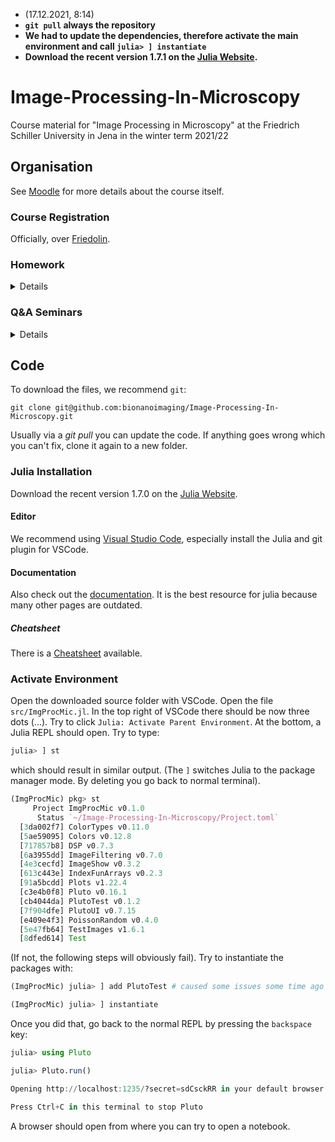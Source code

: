 * (17.12.2021, 8:14)
* **`git pull` always the repository**
* **We had to update the dependencies, therefore activate the main environment and call `julia> ] instantiate`**
* **Download the recent version 1.7.1 on the [Julia Website](https://julialang.org/downloads/).**

# Image-Processing-In-Microscopy
Course material for "Image Processing in Microscopy" at the Friedrich Schiller University in Jena in the winter term 2021/22

## Organisation
See [Moodle](https://moodle.uni-jena.de/course/view.php?id=19441) for more details about the course itself.

### Course Registration
Officially, over [Friedolin](https://friedolin.uni-jena.de/qisserver/rds?state=verpublish&status=init&vmfile=no&publishid=187964&moduleCall=webInfo&publishConfFile=webInfo&publishSubDir=veranstaltung).

### Homework
<details>
    <summary>Details</summary>
    
* 22.10.21: Homework 01 about adding and removing Noise (more will follow later in this course)
     * [examples/homeworks/HW01.jl](examples/homeworks/HW01.jl)
     * Solution [examples/homeworks/HW01_solution.jl](examples/homeworks/HW01_solution.jl)
     * submit `HW01.jl` on Moodle until: Wednesday 3.11.21 @ 1PM
     * See [here](https://github.com/bionanoimaging/Image-Processing-In-Microscopy/issues/1) for clarification of `add_poisson!
* 5.11.21: Homework 02 about color maps and sensor calibration
     * [examples/homeworks/HW02.jl](examples/homeworks/HW02.jl)
     * Solution [examples/homeworks/HW02_solution.jl](examples/homeworks/HW02_solution.jl)
     * submit `HW02.jl` on Moodle until: Wednesday 19.11.21 @ 1PM 
* 19.11.21: Homework 03 about Fourier transforms, flat field correction and sampling 
     * [examples/homeworks/HW03.jl](examples/homeworks/HW03.jl) 
     * Solution [examples/homeworks/HW03_solution.jl](examples/homeworks/HW03_solution.jl)
     * submit `HW03.jl` on Moodle until: Wednesday 1.12.21 @ 1PM 
* 03.12.21: Homework 04 about FFT, Convolution, Wiener Filter and optimization
     * [examples/homeworks/HW04.jl](examples/homeworks/HW04.jl) 
     * Solution [examples/homeworks/HW04_solution.jl](examples/homeworks/HW04_solution.jl)
     * submit `HW04.jl` on Moodle until: Wednesday 15.12.21 @ 1PM 
* 07.12.21: Homework 05 about Lucy Richardson and more Optimization 
     * [examples/homeworks/HW05.jl](examples/homeworks/HW05.jl) 
     * Solution [examples/homeworks/HW05_solution.jl](examples/homeworks/HW05_solution.jl)
     * submit `HW05.jl` on Moodle until: Wednesday 12.01.22 @ 1PM 
* 14.01.22: Homework 06 about Structured Illumination Microscopy
     * [examples/homeworks/HW06.jl](examples/homeworks/HW06.jl) 
     * submit `HW06.jl` on Moodle until: Wednesday 26.01.22 @ 1PM
</details>

### Q&A Seminars
<details>
    <summary>Details</summary>
    
* 22.10.21: Seminar 01 about the basics of Julia and how to use it
     * [examples/seminars/S01_part1.jl](examples/seminars/S01_part1.jl)
* 29.10.21: Q&A HW01
     * [examples/seminars/S01_part2.jl](examples/seminars/S01_part2.jl)
* 12.11.21: Q&A HW02
     * [examples/seminars/S02.jl](examples/seminars/S02.jl)
    
</details>


## Code
To download the files, we recommend `git`:
```
git clone git@github.com:bionanoimaging/Image-Processing-In-Microscopy.git
```
Usually via a _git pull_ you can update the code. If anything goes wrong which you can't fix, clone it again to a new folder.


### Julia Installation
Download the recent version 1.7.0 on the [Julia Website](https://julialang.org/downloads/).

#### Editor
We recommend using [Visual Studio Code](https://www.julia-vscode.org/), especially install the Julia and git plugin for VSCode.

#### Documentation 
Also check out the [documentation](https://docs.julialang.org/en/v1/manual/performance-tips/). It is the best resource for julia because many other pages are outdated.

##### Cheatsheet
There is a [Cheatsheet](https://juliadocs.github.io/Julia-Cheat-Sheet/) available.

### Activate Environment
Open the downloaded source folder with VSCode. Open the file `src/ImgProcMic.jl`.
In the top right of VSCode there should be now three dots (...). Try to click `Julia: Activate Parent Environment`.
At the bottom, a Julia REPL should open.
Try to type:
```julia
julia> ] st
```
which should result in similar output. (The `]` switches Julia to the package manager mode. By deleting you go back to normal terminal).
```julia
(ImgProcMic) pkg> st
     Project ImgProcMic v0.1.0
      Status `~/Image-Processing-In-Microscopy/Project.toml`
  [3da002f7] ColorTypes v0.11.0
  [5ae59095] Colors v0.12.8
  [717857b8] DSP v0.7.3
  [6a3955dd] ImageFiltering v0.7.0
  [4e3cecfd] ImageShow v0.3.2
  [613c443e] IndexFunArrays v0.2.3
  [91a5bcdd] Plots v1.22.4
  [c3e4b0f8] Pluto v0.16.1
  [cb4044da] PlutoTest v0.1.2
  [7f904dfe] PlutoUI v0.7.15
  [e409e4f3] PoissonRandom v0.4.0
  [5e47fb64] TestImages v1.6.1
  [8dfed614] Test
```
(If not, the following steps will obviously fail).
Try to instantiate the packages with:
```julia
(ImgProcMic) julia> ] add PlutoTest # caused some issues some time ago

(ImgProcMic) julia> ] instantiate
```
Once you did that, go back to the normal REPL by pressing the `backspace` key:
```julia
julia> using Pluto

julia> Pluto.run()

Opening http://localhost:1235/?secret=sdCsckRR in your default browser... ~ have fun!

Press Ctrl+C in this terminal to stop Pluto
```

A browser should open from where you can try to open a notebook.
